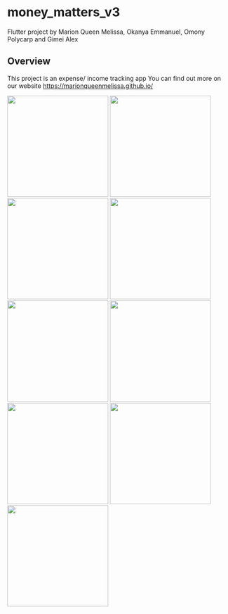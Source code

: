 # money_matters_v3

Flutter project by Marion Queen Melissa, Okanya Emmanuel, Omony Polycarp and Gimei Alex


## Overview



This project is an expense/ income tracking app
You can find out more on our website 
https://marionqueenmelissa.github.io/


<p float="left">
  <img src="https://user-images.githubusercontent.com/98028232/153346996-d55de9a3-dd5e-4d9c-b1c8-5df1a07d5ee3.png" width="230" />
  <img src="https://user-images.githubusercontent.com/98028232/153347469-ea64cf3e-82be-44ba-addd-f6b95ebd3369.png" width="230" /> 
  <img src="https://user-images.githubusercontent.com/98028232/153347536-df1ffd08-c3ff-47f4-8148-dfeb6270cae2.png" width="230" />
  <img src="https://user-images.githubusercontent.com/98028232/153349354-bc1b2242-2782-4cf0-a258-f88c050f5d2c.png" width="230" />
  <img src="https://user-images.githubusercontent.com/98028232/153349449-8ea68c08-09f4-4445-b3ca-3274879629af.png" width="230" />
  <img src="https://user-images.githubusercontent.com/98028232/153350738-a1e49ee0-1467-42f7-9eab-731742bd1abe.png" width="230" />
  <img src="https://user-images.githubusercontent.com/98028232/153350850-4ef6b33b-1dc0-4b22-bc7e-ac9a9f7460bb.png" width="230" />
  <img src="https://user-images.githubusercontent.com/98028232/153350914-80bcd534-7b52-4b5b-a899-d2aa0e0445c0.png" width="230" />
  <img src="!https://user-images.githubusercontent.com/98028232/154586775-df0ee72b-12da-41cf-b963-f2cd5d62848c.png" width="230"/>
</p>
